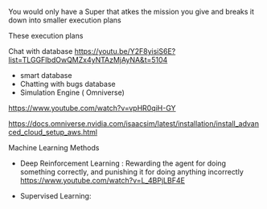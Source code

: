You would only have a Super that atkes the mission you give
and breaks it down into smaller execution plans

These execution plans

Chat with database https://youtu.be/Y2F8yisiS6E?list=TLGGFIbdOwQMZx4yNTAzMjAyNA&t=5104

- smart database
- Chatting with bugs database
- Simulation Engine ( Omniverse)

https://www.youtube.com/watch?v=vpHR0qiH-GY

https://docs.omniverse.nvidia.com/isaacsim/latest/installation/install_advanced_cloud_setup_aws.html

Machine Learning Methods

- Deep Reinforcement Learning
  : Rewarding the agent for doing something correctly, and punishing it for doing anything incorrectly https://www.youtube.com/watch?v=L_4BPjLBF4E

- Supervised Learning: 